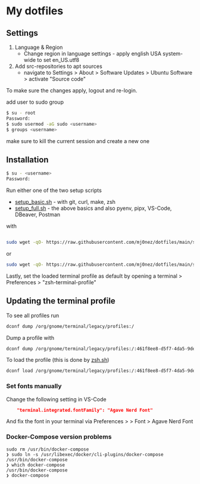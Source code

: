 # My dotfiles

## Settings

1. Language & Region
   - Change region in language settings - apply english USA system-wide to set en_US.utf8
1. Add src-repositories to apt sources
   - navigate to Settings > About > Software Updates > Ubuntu Software > activate "Source code"

To make sure the changes apply, logout and re-login.

add user to sudo group

```bash
$ su - root
Password:
$ sudo usermod -aG sudo <username>
$ groups <username>
```

make sure to kill the current session and create a new one

## Installation

```bash
$ su - <username>
Password:
```

Run either one of the two setup scripts

- [setup_basic.sh](/setup_basic.sh) - with git, curl, make, zsh
- [setup_full.sh](/setup_full.sh) - the above basics and also pyenv, pipx, VS-Code, DBeaver, Postman

with

```bash

sudo wget -qO- https://raw.githubusercontent.com/mj0nez/dotfiles/main/setup_basic.sh | bash

```

or

```bash
sudo wget -qO- https://raw.githubusercontent.com/mj0nez/dotfiles/main/setup_full.sh | bash

```

Lastly, set the loaded terminal profile as default by opening a terminal > Preferences > "zsh-terminal-profile"

## Updating the terminal profile

To see all profiles run

```bash
dconf dump /org/gnome/terminal/legacy/profiles:/
```

Dump a profile with

```bash
dconf dump /org/gnome/terminal/legacy/profiles:/:461f8ee8-d5f7-4da5-9de2-58ab7f40cf4a/ > .terminal-profile.dconf
```

To load the profile (this is done by [zsh.sh](/programs/zsh.sh))

```bash
dconf load /org/gnome/terminal/legacy/profiles:/:461f8ee8-d5f7-4da5-9de2-58ab7f40cf4a/ < .terminal-profile.dconf
```

### Set fonts manually

Change the following setting in VS-Code

```json
    "terminal.integrated.fontFamily": "Agave Nerd Font"
```

And fix the font in your terminal via Preferences > <Current Profile> > Font > Agave Nerd Font

### Docker-Compose version problems

```
sudo rm /usr/bin/docker-compose
❯ sudo ln -s /usr/libexec/docker/cli-plugins/docker-compose /usr/bin/docker-compose
❯ which docker-compose
/usr/bin/docker-compose
❯ docker-compose
```
